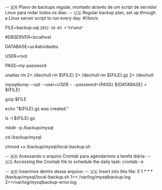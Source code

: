 -- 🇧🇷 Plano de backups regular, montado através de um script de servidor Linux para rodar todos os dias:
-- 🇺🇸 Regular backup plan, set up through a Linux server script to run every day:
#!/bin/s

FILE=backup.sql.`2022-10-03 +"%Y%m%d"`

#DBSERVER=localhost

DATABASE=uc4atividades

USER=root

PASS=my-password

unalias rm 2> /dev/null
rm ${FILE} 2> /dev/null 
rm ${FILE}.gz 2> /dev/null

mysqldump --opt --user=${USER} --password=${PASS} ${DATABASE} > ${FILE} 

gzip $FILE

echo "${FILE}.gz was created:"

ls -l ${FILE}.gz

mkdir -p /backup/mysql

cd /backup/mysql

chmod +x /backup/mysql/local-backup.sh

-- 🇧🇷 Acessando o arquivo Crontab para agendarmos a tarefa diária:
-- 🇺🇸 Accessing the Crontab file to schedule the daily task:
crontab -e

-- 🇧🇷 Inserimos dentro desse arquivo:
-- 🇺🇸 Insert into this file:
0 1 * * * /backup/mysql/local-backup.sh 1>> /var/log/mysqlbackup.log 
2>>/var/log/mysqlbackup-error.log
